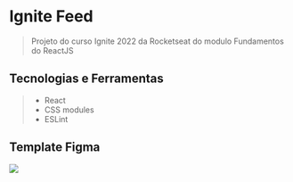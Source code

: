 # Ignite Feed
> Projeto do curso Ignite 2022 da Rocketseat do modulo Fundamentos do ReactJS

## Tecnologias e Ferramentas
> - React
> - CSS modules
> - ESLint

## Template Figma
<a href="https://www.figma.com/file/vuSptjYPLkzXhW6CzZMk2t/Ignite-2022---Ignite-Feed?node-id=1%3A35">
  <img src="https://user-images.githubusercontent.com/4884154/184796095-94834a5c-aa56-4911-b8ec-492fc36376b0.png">
</a>